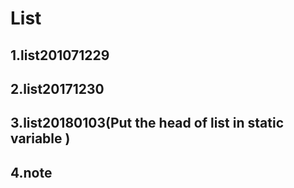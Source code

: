 
List
====
1.list201071229
---
2.list20171230
---
3.list20180103(Put the head of list in static variable )
---
4.note
---


